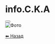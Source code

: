 # info.C.K.A


<!DOCTYPE html>
<html lang="uk">
<head>
    <meta charset="UTF-8">
    <meta name="viewport" content="width=device-width, initial-scale=1.0">
    <link rel="stylesheet" href="style.css">
</head>
<body>
    <div class="center">
        <button onclick="goToPhotoPage()"></button>
    </div>
</body>
</html>


<!DOCTYPE html>
<html lang="uk">
<head>
    <meta charset="UTF-8">
    <meta name="viewport" content="width=device-width, initial-scale=1.0">
    <title>Фото</title>
    <link rel="stylesheet" href="style.css">
</head>
<body>
    <div class="center">
        <img src="https://via.placeholder.com/600x400" alt="Фото">
        <br><br>
        <a href="index.html" class="btn">⬅ Назад</a>
    </div>
</body>
</html>
